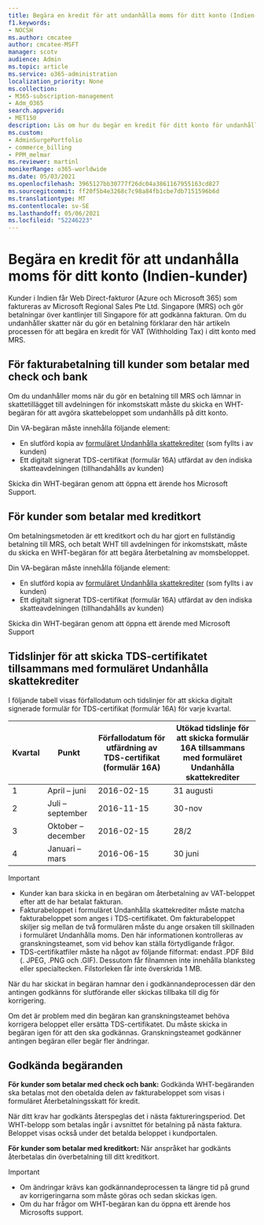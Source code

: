 ```yaml
---
title: Begära en kredit för att undanhålla moms för ditt konto (Indien-kunder)
f1.keywords:
- NOCSH
ms.author: cmcatee
author: cmcatee-MSFT
manager: scotv
audience: Admin
ms.topic: article
ms.service: o365-administration
localization_priority: None
ms.collection:
- M365-subscription-management
- Adm_O365
search.appverid:
- MET150
description: Läs om hur du begär en kredit för ditt konto för undanhållen moms som du har betalat. Den här artikeln gäller endast kunder i Indien.
ms.custom:
- AdminSurgePortfolio
- commerce_billing
- PPM_melmar
ms.reviewer: martinl
monikerRange: o365-worldwide
ms.date: 05/03/2021
ms.openlocfilehash: 3965127bb30777f26dc04a3861167955163cd827
ms.sourcegitcommit: ff20f5b4e3268c7c98a84fb1cbe7db7151596b6d
ms.translationtype: MT
ms.contentlocale: sv-SE
ms.lasthandoff: 05/06/2021
ms.locfileid: "52246223"
---
```

# <a name="request-a-credit-for-withholding-tax-on-your-account-india-customers"></a>Begära en kredit för att undanhålla moms för ditt konto (Indien-kunder)

Kunder i Indien får Web Direct-fakturor (Azure och Microsoft 365) som faktureras av Microsoft Regional Sales Pte Ltd. Singapore (MRS) och gör betalningar över kantlinjer till Singapore för att godkänna fakturan. Om du undanhåller skatter när du gör en betalning förklarar den här artikeln processen för att begära en kredit för VAT (Withholding Tax) i ditt konto med MRS.

## <a name="for-invoice-pay-customers-who-pay-by-check-and-wire"></a>För fakturabetalning till kunder som betalar med check och bank

Om du undanhåller moms när du gör en betalning till MRS och lämnar in skattetillägget till avdelningen för inkomstskatt måste du skicka en WHT-begäran för att avgöra skattebeloppet som undanhålls på ditt konto.

Din VA-begäran måste innehålla följande element:

- En slutförd kopia av [formuläret Undanhålla skattekrediter](https://download.microsoft.com/download/a/2/a/a2a35969-2d54-4faa-ba41-6a50525eba70/WHT%20Credit%20Form%20-%20India.docx) (som fyllts i av kunden)
- Ett digitalt signerat TDS-certifikat (formulär 16A) utfärdat av den indiska skatteavdelningen (tillhandahålls av kunden)

Skicka din WHT-begäran genom att öppna ett ärende hos Microsoft Support.

## <a name="for-customers-who-pay-by-credit-card"></a>För kunder som betalar med kreditkort

Om betalningsmetoden är ett kreditkort och du har gjort en fullständig betalning till MRS, och betalt WHT till avdelningen för inkomstskatt, måste du skicka en WHT-begäran för att begära återbetalning av momsbeloppet.

Din VA-begäran måste innehålla följande element:

- En slutförd kopia av [formuläret Undanhålla skattekrediter](https://download.microsoft.com/download/a/2/a/a2a35969-2d54-4faa-ba41-6a50525eba70/WHT%20Credit%20Form%20-%20India.docx) (som fyllts i av kunden)
- Ett digitalt signerat TDS-certifikat (formulär 16A) utfärdat av den indiska skatteavdelningen (tillhandahålls av kunden)

Skicka din WHT-begäran genom att öppna ett ärende med Microsoft Support

## <a name="timelines-to-submit-the-tds-certificate-together-with-the-withholding-tax-credit-form"></a>Tidslinjer för att skicka TDS-certifikatet tillsammans med formuläret Undanhålla skattekrediter

I följande tabell visas förfallodatum och tidslinjer för att skicka digitalt signerade formulär för TDS-certifikat (formulär 16A) för varje kvartal.

| Kvartal | Punkt | Förfallodatum för utfärdning av TDS-certifikat (formulär 16A) | Utökad tidslinje för att skicka formulär 16A tillsammans med formuläret Undanhålla skattekrediter |
|-|-|-|-|
| 1 | April – juni | 2016-02-15 | 31 augusti |
| 2 | Juli – september | 2016-11-15 | 30-nov |
| 3 | Oktober – december | 2016-02-15 | 28/2 |
| 4 | Januari – mars | 2016-06-15 | 30 juni |

> [!IMPORTANT]
>
> - Kunder kan bara skicka in en begäran om återbetalning av VAT-beloppet efter att de har betalat fakturan.
> - Fakturabeloppet i formuläret Undanhålla skattekrediter måste matcha fakturabeloppet som anges i TDS-certifikatet. Om fakturabeloppet skiljer sig mellan de två formulären måste du ange orsaken till skillnaden i formuläret Undanhålla moms. Den här informationen kontrolleras av granskningsteamet, som vid behov kan ställa förtydligande frågor.
> - TDS-certifikatfiler måste ha något av följande filformat: endast .PDF Bild (. JPEG, .PNG och .GIF). Dessutom får filnamnen inte innehålla blanksteg eller specialtecken. Filstorleken får inte överskrida 1 MB.

När du har skickat in begäran hamnar den i godkännandeprocessen där den antingen godkänns för slutförande eller skickas tillbaka till dig för korrigering.

Om det är problem med din begäran kan granskningsteamet behöva korrigera beloppet eller ersätta TDS-certifikatet. Du måste skicka in begäran igen för att den ska godkännas. Granskningsteamet godkänner antingen begäran eller begär fler ändringar.

## <a name="approved-requests"></a>Godkända begäranden

**För kunder som betalar med check och bank:** Godkända WHT-begäranden ska betalas mot den obetalda delen av fakturabeloppet som visas i formuläret Återbetalningsskatt för kredit.

När ditt krav har godkänts återspeglas det i nästa faktureringsperiod. Det WHT-belopp som betalas ingår i avsnittet för betalning på nästa faktura. Beloppet visas också under det betalda beloppet i kundportalen.

**För kunder som betalar med kreditkort:** När anspråket har godkänts återbetalas din överbetalning till ditt kreditkort.

> [!IMPORTANT]
>
> - Om ändringar krävs kan godkännandeprocessen ta längre tid på grund av korrigeringarna som måste göras och sedan skickas igen.
> - Om du har frågor om WHT-begäran kan du öppna ett ärende hos Microsofts support.
